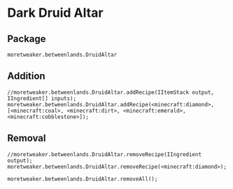 # Dark Druid Altar

## Package
`moretweaker.betweenlands.DruidAltar`

## Addition

```zenscript
//moretweaker.betweenlands.DruidAltar.addRecipe(IItemStack output, IIngredient[] inputs);
moretweaker.betweenlands.DruidAltar.addRecipe(<minecraft:diamond>, [<minecraft:coal>, <minecraft:dirt>, <minecraft:emerald>, <minecraft:cobblestone>]);
```

## Removal

```zenscript
//moretweaker.betweenlands.DruidAltar.removeRecipe(IIngredient output);
moretweaker.betweenlands.DruidAltar.removeRecipe(<minecraft:diamond>);

moretweaker.betweenlands.DruidAltar.removeAll();
```
